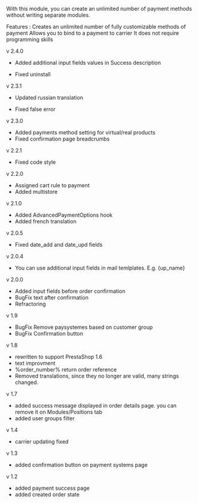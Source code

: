 With this module, you can create an unlimited number of payment methods without writing separate modules.

Features :
Creates an unlimited number of fully customizable methods of payment
Allows you to bind to a payment to carrier
It does not require programming skills

v 2.4.0
+ Added additional input fields values in Success description
- Fixed uninstall

v 2.3.1
+ Updated russian translation
- Fixed false error

v 2.3.0
+ Added payments method setting for virtual/real products
+ Fixed confirmation page breadcrumbs

v 2.2.1
+ Fixed code style

v 2.2.0
+ Assigned cart rule to payment
+ Added multistore

v 2.1.0
+ Added AdvancedPaymentOptions hook
+ Added french translation

v 2.0.5
+ Fixed date_add and date_upd fields

v 2.0.4
+ You can use additional input fields in mail temlplates. E.g. {up_name}

v 2.0.0
+ Added input fields before order confirmation
+ BugFix text after confirmation
+ Refractoring

v 1.9
+ BugFix Remove paysystemes based on customer group
+ BugFix Confirmation button

v 1.8
+ rewritten to support PrestaShop 1.6
+ text improvment
+ %order_number% return order reference
+ Removed translations, since they no longer are valid, many strings changed.

v 1.7
+ added success message displayed in order details page. you can remove it on Modules/Positions tab
+ added user groups filter

v 1.4
+ carrier updating fixed

v 1.3
+ added confirmation button on payment systems page

v 1.2
+ added payment success page
+ added created order state
